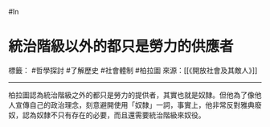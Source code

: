 #ln 
# 統治階級以外的都只是勞力的供應者
標籤： #哲學探討 #了解歷史 #社會體制 #柏拉圖
來源：[[《開放社會及其敵人》]] 

---

柏拉圖認為統治階級之外的都只是勞力的提供者，其實也就是奴隸。但他為了像他人宣傳自己的政治理念，刻意避開使用「奴隸」一詞，事實上，他非常反對雅典廢奴，認為奴隸不只有存在的必要，而且還需要統治階級來奴役。